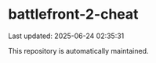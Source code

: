 # battlefront-2-cheat

Last updated: 2025-06-24 02:35:31

This repository is automatically maintained.
